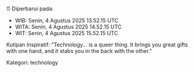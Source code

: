 ⏰ Diperbarui pada:
- WIB: Senin, 4 Agustus 2025 13.52.15 UTC
- WITA: Senin, 4 Agustus 2025 14.52.15 UTC
- WIT: Senin, 4 Agustus 2025 15.52.15 UTC

Kutipan Inspiratif:
"Technology... is a queer thing. It brings you great gifts with one hand, and it stabs you in the back with the other."


Kategori: technology

